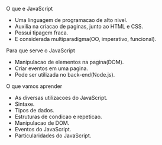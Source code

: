 
O que e JavaScript

- Uma linguagem de programacao de alto nivel.
- Auxilia na criacao de paginas, junto ao HTML e CSS.
- Possui tipagem fraca.
- E considerada multiparadigma(OO, imperativo, funcional).


Para que serve o JavaScript

- Manipulacao de elementos na pagina(DOM).
- Criar eventos em uma pagina.
- Pode ser utilizada no back-end(Node.js).


O que vamos aprender

- As diversas utilizacoes do JavaScript.
- Sintaxe.
- Tipos de dados.
- Estruturas de condicao e repeticao.
- Manipulacao de DOM.
- Eventos do JavaScript.
- Particularidades do JavaScript.

